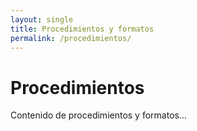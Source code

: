 ```yaml
---
layout: single
title: Procedimientos y formatos
permalink: /procedimientos/
---
```

# Procedimientos

Contenido de procedimientos y formatos...